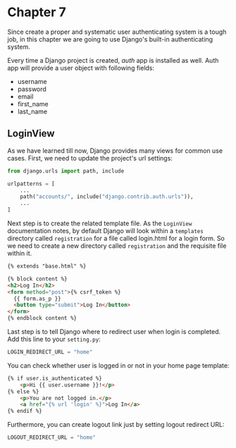 # Chapter 7

Since create a proper and systematic user authenticating system is a tough job, in this chapter we are going to use Django's built-in authenticating system.

Every time a Django project is created, *auth* app is installed as well. Auth app will provide a user object with following fields:

- username
- password
- email
- first_name
- last_name

## LoginView

As we have learned till now, Django provides many views for common use cases. First, we need to update the project's url settings:

```python
from django.urls import path, include

urlpatterns = [
    ...
    path("accounts/", include("django.contrib.auth.urls")),
    ...
]
```

Next step is to create the related template file. As the `LoginView` documentation notes, by default Django will look within a `templates` directory called `registration` for a file called login.html for a login form. So we need to create a new directory called `registration` and the requisite file within it.

```html
{% extends "base.html" %}

{% block content %}
<h2>Log In</h2>
<form method="post">{% csrf_token %}
  {{ form.as_p }}
  <button type="submit">Log In</button>
</form>
{% endblock content %}
```

Last step is to tell Django where to redirect user when login is completed. Add this line to your `setting.py`:

```python
LOGIN_REDIRECT_URL = "home"
```

You can check whether user is logged in or not in your home page template:

```html
{% if user.is_authenticated %}
    <p>Hi {{ user.username }}!</p>
{% else %}
    <p>You are not logged in.</p>
    <a href="{% url 'login' %}">Log In</a>
{% endif %}
```

Furthermore, you can create logout link just by setting logout redirect URL:

```python
LOGOUT_REDIRECT_URL = "home"
```
